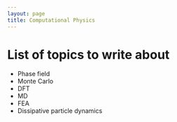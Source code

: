 ```yaml
---
layout: page
title: Computational Physics
---
```


# List of topics to write about
- Phase field
- Monte Carlo
- DFT
- MD
- FEA
- Dissipative particle dynamics